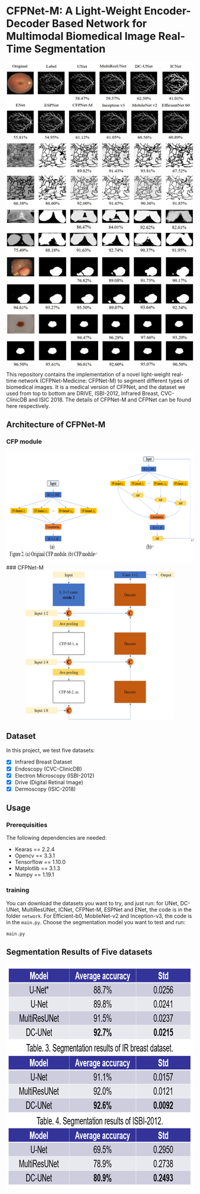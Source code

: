 # CFPNet-M: A Light-Weight Encoder-Decoder Based Network for Multimodal Biomedical Image Real-Time Segmentation
<div align=center><img src="https://github.com/AngeLouCN/CFPNet-Medicine/blob/main/results/Drive.jpg" width="500" height="215" alt="Result"/></div>
<div align=center><img src="https://github.com/AngeLouCN/CFPNet-Medicine/blob/main/results/ISBI.jpg" width="500" height="175" alt="Result"/></div>
<div align=center><img src="https://github.com/AngeLouCN/CFPNet-Medicine/blob/main/results/Infrared Breast.jpg" width="500" height="125" alt="Result"/></div>
<div align=center><img src="https://github.com/AngeLouCN/CFPNet-Medicine/blob/main/results/Cvc-ClinicDB.jpg" width="500" height="150" alt="Result"/></div>
<div align=center><img src="https://github.com/AngeLouCN/CFPNet-Medicine/blob/main/results/ISIC2018.jpg" width="500" height="150" alt="Result"/></div>
This repository contains the implementation of a novel light-weight real-time network (CFPNet-Medicine: CFPNet-M) to segment different types of biomedical images. It is a medical version of CFPNet, and the dataset we used from top to bottom are DRIVE, ISBI-2012, Infrared Breast, CVC-ClinicDB and ISIC 2018. The details of CFPNet-M and CFPNet can be found here respectively.

## Architecture of CFPNet-M
### CFP module
<div align=center><img src="https://github.com/AngeLouCN/CFPNet-Medicine/blob/main/results/cfp module.png" width="750" height="300" alt="Result"/></div>
### CFPNet-M
<div align=center><img src="https://github.com/AngeLouCN/CFPNet-Medicine/blob/main/results/fig 3.jpg" width="400" height="400" alt="Result"/></div>

## Dataset

In this project, we test five datasets:

- [x] Infrared Breast Dataset
- [x] Endoscopy (CVC-ClinicDB)
- [x] Electron Microscopy (ISBI-2012)
- [x] Drive (Digital Retinal Image)
- [x] Dermoscopy (ISIC-2018)

## Usage

### Prerequisities

The following dependencies are needed:

- Kearas == 2.2.4
- Opencv == 3.3.1
- Tensorflow == 1.10.0
- Matplotlib == 3.1.3
- Numpy == 1.19.1

### training

You can download the datasets you want to try, and just run: for UNet, DC-UNet, MultiResUNet, ICNet, CFPNet-M, ESPNet and ENet, the code is in the folder ```network```. For Efficient-b0, MobileNet-v2 and Inception-v3, the code is in the ```main.py```. Choose the segmentation model you want to test and run:

```
main.py
```

## Segmentation Results of Five datasets

<div align=center><img src="https://github.com/AngeLouCN/DC-UNet/blob/main/results/table.PNG" width="773" height="607" alt="Result_table"/></div>
